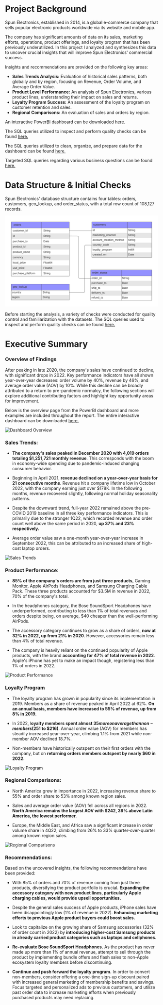 # Project Background
Spun Electronics, established in 2014, is a global e-commerce company that sells popular electronic products worldwide via its website and mobile app.

The company has significant amounts of data on its sales, marketing efforts, operations, product offerings, and loyalty program that has been previously underutilized. In this project I analyzed and synthesizes this data to uncover crucial insights that will improve Spun Electronics' commercial success.

Insights and recommendations are provided on the following key areas:

- **Sales Trends Analysis:** Evaluation of historical sales patterns, both globally and by region, focusing on Revenue, Order Volume, and Average Order Value.
- **Product Level Performance:**  An analysis of Spun Electronics, various product lines, understanding their impact on sales and returns.
- **Loyalty Program Success:** An assessment of the loyalty program on customer retention and sales.
- **Regional Comparisons:** An evaluation of sales and orders by region.



An interactive PowerBI dashboard can be downloaded [here.](https://github.com/tomisi/Spun-Electronics-Sales-Analysis/raw/refs/heads/main/Spun%20Electronics%20pbi.pbix)

The SQL queries utilized to inspect and perform quality checks can be found [here.](https://github.com/bami25/Spun-Electronics-Sales-Analysis/blob/main/SQL%20Queries/Example%20Initial%20Data%20Checks.sql)

The SQL queries utilized to clean, organize, and prepare data for the dashboard can be found [here.](https://github.com/bami25/Spun-Electronics-Sales-Analysis/blob/main/SQL%20Queries/Cleaning%20Data%20for%20Analysis.sql)

Targeted SQL queries regarding various business questions can be found [here.](https://github.com/bami25/Spun-Electronics-Sales-Analysis/blob/main/SQL%20Queries/Targeted%20Business%20Questions.sql)

# Data Structure & Initial Checks

Spun Electronics' database structure contains four tables: orders, customers, geo_lookup, and order_status, with a total row count of 108,127 records.

![Spun Electronics ERD](https://github.com/parthshah98/Electionic-Sales-Analysis/blob/main/Elist%20Electronics%20ERD.png)

Before starting the analysis, a variety of checks were conducted for quality control and familiarization with the datasets. The SQL queries used to inspect and perform quality checks can be found [here.](https://github.com/tomisi/Spun-Electronics-Sales-Analysis/blob/main/SQL%20Queries/Cleaning%20Data%20for%20Analysis.sql)


# Executive Summary

### Overview of Findings

After peaking in late 2020, the company's sales have continued to decline, with significant drops in 2022. Key performance indicators have all shown year-over-year decreases: order volume by 40%, revenue by 46%, and average order value (AOV) by 10%. While this decline can be broadly attributed to a return to pre-pandemic normalcy, the following sections will explore additional contributing factors and highlight key opportunity areas for improvement.

Below is the overview page from the PowerBI dashboard and more examples are included throughout the report. The entire interactive dashboard can be downloaded [here.](https://github.com/tomisi/Spun-Electronics-Sales-Analysis/raw/refs/heads/main/Spun%20Electronics%20pbi.pbix)

![Dashboard Overview](https://github.com/user-attachments/assets/15a0d648-8410-4eec-914e-03dc56610ecd)



### Sales Trends:

* **The company's sales peaked in December 2020 with 4,019 orders totaling $1,251,721 monthly revenue**. This corresponds with the boom in economy-wide spending due to pandemic-induced changing consumer behavior.
  
* Beginning in April 2021, **revenue declined on a year-over-year basis for 21 consecutive months**. Revenue hit a company lifetime low in October 2022, with the company earning just over $178K. In the following months, revenue recovered slightly, following normal holiday seasonality patterns.
  
* Despite the downward trend, full-year 2022 remained above the pre-COVID 2019 baseline in all three key performance indicators. This is primarily due to the stronger 1Q22, which recorded revenue and order count well above the same period in 2020, **up 37% and 23% respectively.**
  
* Average order value saw a one-month year-over-year increase in September 2022, this can be attributed to an increased share of high-cost laptop orders.

![Sales Trends](https://github.com/user-attachments/assets/ce60903f-3d5e-43e9-a124-8a5f0a1f55e7)



### Product Performance:

* **85% of the company's orders are from just three products**, Gaming Monitor, Apple AirPods Headphones, and Samsung Charging Cable Pack. These three products accounted for $3.5M in revenue in 2022, 70% of the company's total.
  
* In the headphones category, the Bose SoundSport Headphones have underperformed, contributing to less than 1% of total revenues and orders despite being, on average, $40 cheaper than the well-performing AirPods.
  
* The accessory category continues to grow as a share of orders, **now at 32% in 2022, up from 21% in 2020**. However, accessories remain less than 4% of total revenue.
  
* The company is heavily reliant on the continued popularity of Apple products, with the brand **accounting for 47% of total revenue in 2022**. Apple's iPhone has yet to make an impact though, registering less than 1% of orders in 2022.

![Product Performance](https://github.com/user-attachments/assets/0d055f34-ef0b-41c5-8de4-bfb80c82139b)


### Loyalty Program

* The loyalty program has grown in popularity since its implementation in 2019. Members as a share of revenue peaked in April 2022 at 62%. **On an annual basis, members have increased to 55% of revenue, up from 8% in 2019.**
  
* In 2022, l**oyalty members spent almost $35 more on average than non-members ($251 to $216)**. Annual order value (AOV) for members has steadily increased year-over-year, climbing 1.1% from 2021 while non-member AOV declined 18.7%.
  
* Non-members have historically outspent on their first orders with the company, but on **returning orders members outspent by nearly $60 in 2022.**

![Loyalty Program](https://github.com/user-attachments/assets/49fceead-8566-4571-b24f-d718c62b815d)



### Regional Comparisons:

* North America grew in importance in 2022, increasing revenue share to 55% and order share to 53% among known region sales.
  
* Sales and average order value (AOV) fell across all regions in 2022. **North America remains the largest AOV with $242, 39% above Latin America, the lowest performer.**
  
* Europe, the Middle East, and Africa saw a significant increase in order volume share in 4Q22, climbing from 26% to 33% quarter-over-quarter among known region sales.

![Regional Comparisons](https://github.com/user-attachments/assets/f690e145-ab8a-48aa-b40c-b1a18096ad20)


### Recommendations:

Based on the uncovered insights, the following recommendations have been provided: 

* With 85% of orders and 70% of revenue coming from just three products, diversifying the product portfolio is crucial. **Expanding the accessory category with new product lines, particularly Apple charging cables, would provide upsell opportunities.**
  
* Despite the general sales success of Apple products, iPhone sales have been disappointingly low (1% of revenue in 2022). **Enhancing marketing efforts to previous Apple product buyers could boost sales.**
  
* Look to capitalize on the growing share of Samsung accessories (32% of order count in 2022) by **introducing higher-cost Samsung products in already carried product categories such as laptops and cellphones.**
  
* **Re-evaluate Bose SoundSport Headphones.** As the product has never made up more than 1% of annual revenue, attempt to sell through the product by implementing bundle offers and flash sales to non-Apple ecosystem loyalty members before discontinuing.
  
* **Continue and push forward the loyalty program.** In order to convert non-members, consider offering a one-time sign-up discount paired with increased general marketing of membership benefits and savings. Focus targeted and personalized ads to previous customers, and utilize past order data to increase marketing efforts when previously purchased products may need replacing. 
